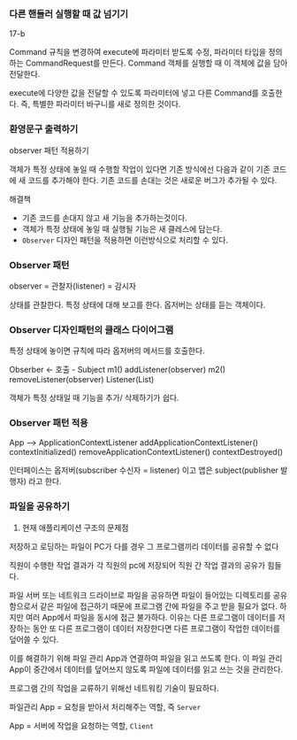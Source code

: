 ### 다른 핸들러 실행할 때 값 넘기기

17-b

Command 규칙을 변경하여 execute에 파라미터 받도록 수정, 파라미터 타입을 정의하는 CommandRequest를 만든다. Command 객체를 실행할 때 이 객체에 값을 담아 전달한다.

execute에 다양한 값을 전달할 수 있도록 파라미터에 넣고 다른 Command를 호출한다. 즉, 특별한 파라미터 바구니를 새로 정의한 것이다.

### 환영문구 출력하기
observer 패턴 적용하기

객체가 특정 상태에 놓일 때 수행할 작업이 있다면 
기존 방식에선 다음과 같이 기존 코드에 새 코드를 추가해야 한다. 기존 코드를 손대는 것은 새로운 버그가 추가될 수 있다.

해결책
- 기존 코드를 손대지 않고 새 기능을 추가하는것이다. 
- 객체가 특정 상태에 놓일 때 실행될 기능은 새 클레스에 담는다.
- `Observer` 디자인 패턴을 적용하면 이런방식으로 처리할 수 있다.

### Observer 패턴

observer = 관찰자(listener) = 감시자

상태를 관찰한다. 특정 상태에 대해 보고를 한다.
옵저버는 상태를 듣는 객체이다.

### Observer 디자인패턴의 클래스 다이어그램

특정 상태에 놓이면 규칙에 따라 옵저버의 메서드를 호출한다.

Obserber  <- 호출 -  Subject
m1()                addListener(observer)
m2()                removeListener(observer)
                    Listener(List)

객체가 특정 상태일 때 기능을 추가/ 삭제하기가 쉽다.

### Observer 패턴 적용

App                         -->             ApplicationContextListener
addApplicationContextListener()             contextInitialized()
removeApplicationContextListener()          contextDestroyed()

인터페이스는 옵저버(subscriber 수신자 = listener) 이고 앱은 subject(publisher 발행자) 라고 한다.

### 파일을 공유하기

1. 현재 애플리케이션 구조의 문제점

저장하고 로딩하는 파일이 PC가 다를 경우 그 프로그램끼리 데이터를 공유할 수 없다 

직원이 수행한 작업 결과가 각 직원의 pc에 저장되어 직원 간 작업 결과의 공유가 힘들다.

파일 서버 또는 네트워크 드라이브로 파일을 공유하면 파일이 들어있는 디렉토리를 공유함으로서 같은 파일에 접근하기 때문에 프로그램 간에 파일을 주고 받을 필요가 없다.
하지만 여러 App에서 파일을 동시에 접근 불가하다. 이유는 다른 프로그램이 데이터를 저장하는 동안 또 다른 프로그램이 데이터 저장한다면 다른 프로그램이 작업한 데이터를 덮어쓸 수 있다.

이를 해결하기 위해 파일 관리 App과 연결하여 파일을 읽고 쓰도록 한다. 이 파일 관리 App이 중간에서 데이터를 덮어쓰지 않도록 파일에 데이터를 읽고 쓰는 것을 관리한다.

프로그램 간의 작업을 교류하기 위해선 네트워킹 기술이 필요하다.

파일관리 App = 요청을 받아서 처리해주는 역할, 즉 `Server` 

App = 서버에 작업을 요청하는 역할, `Client`





